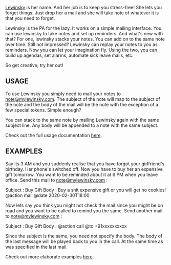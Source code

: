 [Lewinsky](http://www.mylewinsky.com/) is her name. And her job is to keep you stress-free! She lets you forget things. Just drop her a mail and she will take note of whatever it is that you need to forget.

Lewinsky is the PA for the lazy. It works on a simple mailing interface. You can use lewinsky to take notes and set up reminders. And what's new with that? For one, lewinsky stacks your notes. You can add on to the same note over time. Still not impressed? Lewinsky can replay your notes to you as reminders. Now you can let your imagination fly. Using the two, you can build up agendas, set alarms, automate sick leave mails, etc.

So get creative; try her out!


## USAGE

To use Lewinsky you simply need to mail your notes to note@mylewinsky.com. The subject of the note will map to the subject of the note and the body of the mail will be the note with the exception of a few special tokens. Simple enough?

You can stack to the same note by mailing Lewinsky again with the same subject line. Any body will be appended to a note with the same subject.

Check out the full usage documentation [here](http://www.mylewinsky.com/usage.html).


## EXAMPLES

Say its 3 AM and you suddenly realise that you have forgot your girlfriend's birthday. Her phone's switched off. Now you have to buy her an expensive gift tomorrow. You want to be reminded about it at 6 PM when you leave office. Send this mail to note@mylewinsky.com :

Subject : Buy Gift
Body : Buy a shit expensive gift or you will get no cookies! @action mail @date 2020-02-30T18:00

Now lets say you think you might not check the mail since you might be on road and you want to be called to remind you the same. Send another mail to note@mylewinsky.com :

Subject : Buy Gift
Body : @action call @to +91xxxxxxxxxx

Since the subject is the same, you need not specify the body. The body of the last message will be played back to you in the call. At the same time as was specified in the last mail.

Check out more elaborate examples [here](http://www.mylewinsky.com/examples.html).
